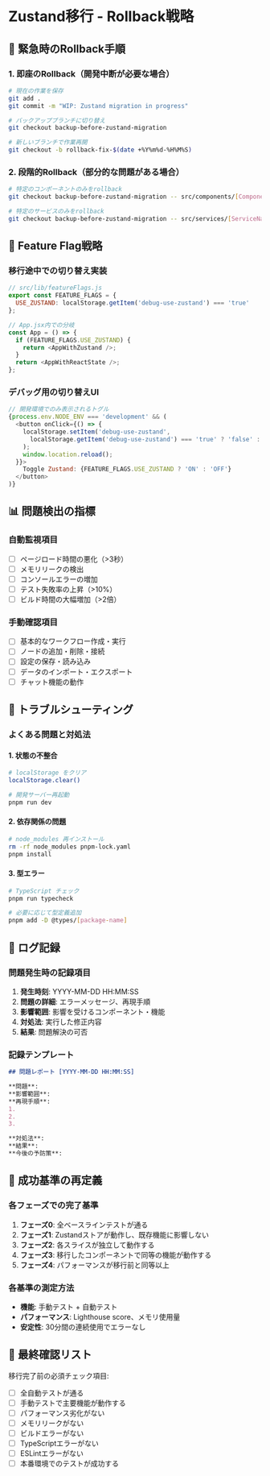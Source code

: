 # Zustand移行 - Rollback戦略

## 🚨 緊急時のRollback手順

### 1. 即座のRollback（開発中断が必要な場合）
```bash
# 現在の作業を保存
git add .
git commit -m "WIP: Zustand migration in progress"

# バックアップブランチに切り替え
git checkout backup-before-zustand-migration

# 新しいブランチで作業再開
git checkout -b rollback-fix-$(date +%Y%m%d-%H%M%S)
```

### 2. 段階的Rollback（部分的な問題がある場合）
```bash
# 特定のコンポーネントのみをrollback
git checkout backup-before-zustand-migration -- src/components/[ComponentName].jsx

# 特定のサービスのみをrollback
git checkout backup-before-zustand-migration -- src/services/[ServiceName].js
```

## 🔄 Feature Flag戦略

### 移行途中での切り替え実装
```javascript
// src/lib/featureFlags.js
export const FEATURE_FLAGS = {
  USE_ZUSTAND: localStorage.getItem('debug-use-zustand') === 'true'
};

// App.jsx内での分岐
const App = () => {
  if (FEATURE_FLAGS.USE_ZUSTAND) {
    return <AppWithZustand />;
  }
  return <AppWithReactState />;
};
```

### デバッグ用の切り替えUI
```javascript
// 開発環境でのみ表示されるトグル
{process.env.NODE_ENV === 'development' && (
  <button onClick={() => {
    localStorage.setItem('debug-use-zustand', 
      localStorage.getItem('debug-use-zustand') === 'true' ? 'false' : 'true'
    );
    window.location.reload();
  }}>
    Toggle Zustand: {FEATURE_FLAGS.USE_ZUSTAND ? 'ON' : 'OFF'}
  </button>
)}
```

## 📊 問題検出の指標

### 自動監視項目
- [ ] ページロード時間の悪化（>3秒）
- [ ] メモリリークの検出
- [ ] コンソールエラーの増加
- [ ] テスト失敗率の上昇（>10%）
- [ ] ビルド時間の大幅増加（>2倍）

### 手動確認項目
- [ ] 基本的なワークフロー作成・実行
- [ ] ノードの追加・削除・接続
- [ ] 設定の保存・読み込み
- [ ] データのインポート・エクスポート
- [ ] チャット機能の動作

## 🏥 トラブルシューティング

### よくある問題と対処法

#### 1. 状態の不整合
```bash
# localStorage をクリア
localStorage.clear()

# 開発サーバー再起動
pnpm run dev
```

#### 2. 依存関係の問題
```bash
# node_modules 再インストール
rm -rf node_modules pnpm-lock.yaml
pnpm install
```

#### 3. 型エラー
```bash
# TypeScript チェック
pnpm run typecheck

# 必要に応じて型定義追加
pnpm add -D @types/[package-name]
```

## 📝 ログ記録

### 問題発生時の記録項目
1. **発生時刻**: YYYY-MM-DD HH:MM:SS
2. **問題の詳細**: エラーメッセージ、再現手順
3. **影響範囲**: 影響を受けるコンポーネント・機能
4. **対処法**: 実行した修正内容
5. **結果**: 問題解決の可否

### 記録テンプレート
```markdown
## 問題レポート [YYYY-MM-DD HH:MM:SS]

**問題**: 
**影響範囲**: 
**再現手順**: 
1. 
2. 
3. 

**対処法**: 
**結果**: 
**今後の予防策**: 
```

## 🎯 成功基準の再定義

### 各フェーズでの完了基準
1. **フェーズ0**: 全ベースラインテストが通る
2. **フェーズ1**: Zustandストアが動作し、既存機能に影響しない
3. **フェーズ2**: 各スライスが独立して動作する
4. **フェーズ3**: 移行したコンポーネントで同等の機能が動作する
5. **フェーズ4**: パフォーマンスが移行前と同等以上

### 各基準の測定方法
- **機能**: 手動テスト + 自動テスト
- **パフォーマンス**: Lighthouse score、メモリ使用量
- **安定性**: 30分間の連続使用でエラーなし

## 🔐 最終確認リスト

移行完了前の必須チェック項目:
- [ ] 全自動テストが通る
- [ ] 手動テストで主要機能が動作する
- [ ] パフォーマンス劣化がない
- [ ] メモリリークがない
- [ ] ビルドエラーがない
- [ ] TypeScriptエラーがない
- [ ] ESLintエラーがない
- [ ] 本番環境でのテストが成功する